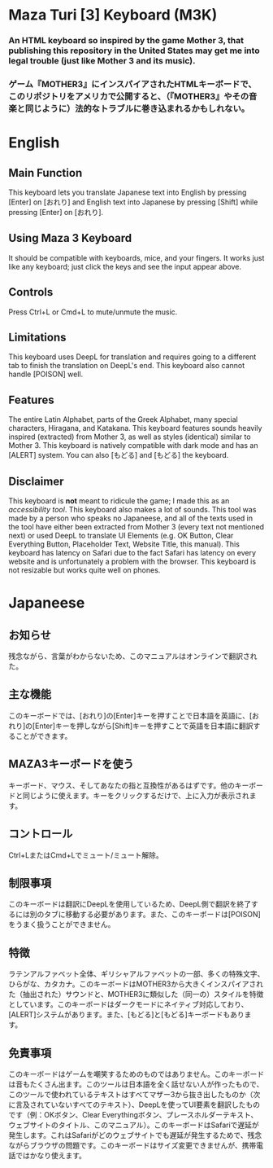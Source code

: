 # Maza Turi [3] Keyboard (M3K)
### An HTML keyboard so inspired by the game Mother 3, that publishing this repository in the United States may get me into legal trouble (just like Mother 3 and its music).
### ゲーム『MOTHER3』にインスパイアされたHTMLキーボードで、このリポジトリをアメリカで公開すると、（『MOTHER3』やその音楽と同じように）法的なトラブルに巻き込まれるかもしれない。

# English

## Main Function
This keyboard lets you translate Japanese text into English by pressing [Enter] on [おれり] and English text into Japanese by pressing [Shift] while pressing [Enter] on [おれり].

## Using Maza 3 Keyboard
It should be compatible with keyboards, mice, and your fingers. It works just like any keyboard; just click the keys and see the input appear above. 

## Controls
Press Ctrl+L or Cmd+L to mute/unmute the music. 

## Limitations
This keyboard uses DeepL for translation and requires going to a different tab to finish the translation on DeepL's end. This keyboard also cannot handle [POISON] well.

## Features
The entire Latin Alphabet, parts of the Greek Alphabet, many special characters, Hiragana, and Katakana. This keyboard features sounds heavily inspired (extracted) from Mother 3, as well as styles (identical) similar to Mother 3. This keyboard is natively compatible with dark mode and has an [ALERT] system. You can also [もどる] and [もどる] the keyboard.  

## Disclaimer
This keyboard is **not** meant to ridicule the game; I made this as an *accessibility tool*. This keyboard also makes a lot of sounds. This tool was made by a person who speaks no Japaneese, and all of the texts used in the tool have either been extracted from Mother 3 (every text not mentioned next) or used DeepL to translate UI Elements (e.g. OK Button, Clear Everything Button, Placeholder Text, Website Title, this manual). This keyboard has latency on Safari due to the fact Safari has latency on every website and is unfortunately a problem with the browser. This keyboard is not resizable but works quite well on phones. 

# Japaneese

## お知らせ
残念ながら、言葉がわからないため、このマニュアルはオンラインで翻訳された。

## 主な機能
このキーボードでは、[おれり]の[Enter]キーを押すことで日本語を英語に、[おれり]の[Enter]キーを押しながら[Shift]キーを押すことで英語を日本語に翻訳することができます。

## MAZA3キーボードを使う
キーボード、マウス、そしてあなたの指と互換性があるはずです。他のキーボードと同じように使えます。キーをクリックするだけで、上に入力が表示されます。

## コントロール
Ctrl+LまたはCmd+Lでミュート/ミュート解除。

## 制限事項
このキーボードは翻訳にDeepLを使用しているため、DeepL側で翻訳を終了するには別のタブに移動する必要があります。また、このキーボードは[POISON]をうまく扱うことができません。

## 特徴
ラテンアルファベット全体、ギリシャアルファベットの一部、多くの特殊文字、ひらがな、カタカナ。このキーボードはMOTHER3から大きくインスパイアされた（抽出された）サウンドと、MOTHER3に類似した（同一の）スタイルを特徴としています。このキーボードはダークモードにネイティブ対応しており、[ALERT]システムがあります。また、[もどる]と[もどる]キーボードもあります。 

## 免責事項
このキーボードはゲームを嘲笑するためのものではありません。このキーボードは音もたくさん出ます。このツールは日本語を全く話せない人が作ったもので、このツールで使われているテキストはすべてマザー3から抜き出したものか（次に言及されていないすべてのテキスト）、DeepLを使ってUI要素を翻訳したものです（例：OKボタン、Clear Everythingボタン、プレースホルダーテキスト、ウェブサイトのタイトル、このマニュアル）。このキーボードはSafariで遅延が発生します。これはSafariがどのウェブサイトでも遅延が発生するためで、残念ながらブラウザの問題です。このキーボードはサイズ変更できませんが、携帯電話ではかなり使えます。
